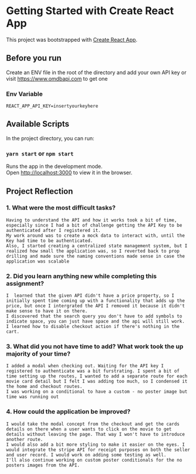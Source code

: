 # Getting Started with Create React App

This project was bootstrapped with [Create React App](https://github.com/facebook/create-react-app).

## Before you run
Create an ENV file in the root of the directory and add your own API key or visit https://www.omdbapi.com to get one

### Env Variable
    REACT_APP_API_KEY=insertyourkeyhere

## Available Scripts

In the project directory, you can run:

### `yarn start` or `npm start`

Runs the app in the development mode.\
Open [http://localhost:3000](http://localhost:3000) to view it in the browser.

## Project Reflection
### 1. What were the most difficult tasks?
   
    Having to understand the API and how it works took a bit of time, especially since I had a bit of challenge getting the API Key to be authenticated after I registered it.
    My work around was to create a mock data to interact with, until the Key had time to be authenticated.
    Also, I started creating a centralized state management system, but I realized how small the application was, so I reverted back to prop drilling and made sure the naming conventions made sense in case the application was scalable 

### 2. Did you learn anything new while completing this assignment?
   
    I  learned that the given API didn't have a price property, so I initially spent time coming up with a functionality that adds up the price, but once I intergrated the API I removed it because it didn't make sense to have it on there. 
    I discovered that the search query you don't have to add symbols to indicate space, you can just have space and the api will still work.
    I learned how to disable checkout action if there's nothing in the cart. 

### 3. What did you not have time to add? What work took the up majority of your time?

    I added a modal when checking out. Waiting for the API key I registered to authenticate was a bit furstrating. I spent a bit of time setting up the routes, I wanted to add a separate route for each movie card detail but I felt I was adding too much, so I condensed it the home and checkout routes.
    I was working on a conditional to have a custom - no poster image but time was running out

### 4. How could the application be improved?
    I would take the modal concept from the checkout and get the cards details on there when a user wants to click on the movie to get details without leaving the page. That way I won't have to introduce another route.
    I would also add a bit more styling to make it easier on the eyes. I would integrate the stripe API for receipt purposes on both the seller and user record. I would work on adding some testing as well.
    I'll also continue working on custom poster conditionals for the no posters images from the API.  
